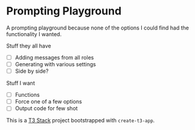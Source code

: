 # Prompting Playground

A prompting playground because none of the options I could find had the functionality I wanted.

Stuff they all have

- [ ] Adding messages from all roles
- [ ] Generating with various settings
- [ ] Side by side?

Stuff I want

- [ ] Functions
- [ ] Force one of a few options
- [ ] Output code for few shot

This is a [T3 Stack](https://create.t3.gg/) project bootstrapped with `create-t3-app`.
